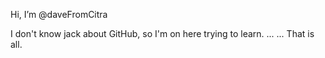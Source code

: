 Hi, I’m @daveFromCitra

I don't know jack about GitHub, so I'm on here trying to learn.
...
...
That is all. 

